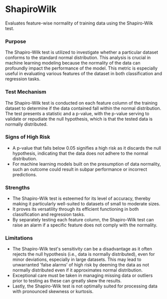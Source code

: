 # ShapiroWilk

Evaluates feature-wise normality of training data using the Shapiro-Wilk test.

### Purpose

The Shapiro-Wilk test is utilized to investigate whether a particular dataset conforms to the standard normal
distribution. This analysis is crucial in machine learning modeling because the normality of the data can
profoundly impact the performance of the model. This metric is especially useful in evaluating various features of
the dataset in both classification and regression tasks.

### Test Mechanism

The Shapiro-Wilk test is conducted on each feature column of the training dataset to determine if the data
contained fall within the normal distribution. The test presents a statistic and a p-value, with the p-value
serving to validate or repudiate the null hypothesis, which is that the tested data is normally distributed.

### Signs of High Risk

- A p-value that falls below 0.05 signifies a high risk as it discards the null hypothesis, indicating that the
data does not adhere to the normal distribution.
- For machine learning models built on the presumption of data normality, such an outcome could result in subpar
performance or incorrect predictions.

### Strengths

- The Shapiro-Wilk test is esteemed for its level of accuracy, thereby making it particularly well-suited to
datasets of small to moderate sizes.
- It proves its versatility through its efficient functioning in both classification and regression tasks.
- By separately testing each feature column, the Shapiro-Wilk test can raise an alarm if a specific feature does
not comply with the normality.

### Limitations

- The Shapiro-Wilk test's sensitivity can be a disadvantage as it often rejects the null hypothesis (i.e., data is
normally distributed), even for minor deviations, especially in large datasets. This may lead to unwarranted 'false
alarms' of high risk by deeming the data as not normally distributed even if it approximates normal distribution.
- Exceptional care must be taken in managing missing data or outliers prior to testing as these can greatly skew
the results.
- Lastly, the Shapiro-Wilk test is not optimally suited for processing data with pronounced skewness or kurtosis.